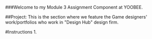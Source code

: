 ###Welcome to my Module 3 Assignment Component at YOOBEE.

##Project: This is the section where we feature the Game designers' work/portfolios who work in "Design Hub" design firm.

#Instructions
1. 